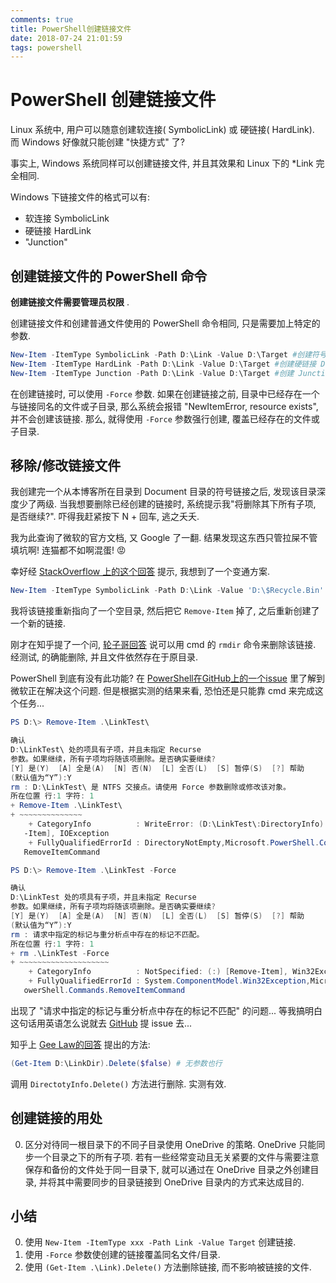 ```yaml
---
comments: true
title: PowerShell创建链接文件
date: 2018-07-24 21:01:59
tags: powershell
---
```

# PowerShell 创建链接文件

Linux 系统中, 用户可以随意创建软连接( SymbolicLink) 或 硬链接( HardLink). 而 Windows 好像就只能创建 "快捷方式" 了?

事实上, Windows 系统同样可以创建链接文件, 并且其效果和 Linux 下的 *Link 完全相同.

Windows 下链接文件的格式可以有:

- 软连接 SymbolicLink
- 硬链接 HardLink
- "Junction"

## 创建链接文件的 PowerShell 命令

**创建链接文件需要管理员权限** .

创建链接文件和创建普通文件使用的 PowerShell 命令相同, 只是需要加上特定的参数.

```powershell
New-Item -ItemType SymbolicLink -Path D:\Link -Value D:\Target #创建符号链接 D:\Link -> D:\Target
New-Item -ItemType HardLink -Path D:\Link -Value D:\Target #创建硬链接 D:\Link -> D:\Target. 注意, 硬链接只能链接两个文件, 不能链接两个目录
New-Item -ItemType Junction -Path D:\Link -Value D:\Target #创建 Junction D:\Link -> D:\Target
```

<!--more-->

在创建链接时, 可以使用 `-Force` 参数. 如果在创建链接之前, 目录中已经存在一个与链接同名的文件或子目录, 那么系统会报错 "NewItemError, resource exists", 并不会创建该链接. 那么, 就得使用 `-Force` 参数强行创建, 覆盖已经存在的文件或子目录.

## 移除/修改链接文件

我创建完一个从本博客所在目录到 Document 目录的符号链接之后, 发现该目录深度少了两级. 当我想要删除已经创建的链接时, 系统提示我"将删除其下所有子项, 是否继续?". 吓得我赶紧按下 N + 回车, 逃之夭夭.

我为此查询了微软的官方文档, 又 Google 了一翻. 结果发现这东西只管拉屎不管填坑啊! 连猫都不如啊混蛋! 😡

幸好经 [StackOverflow 上的这个回答](https://stackoverflow.com/questions/45536928/powershell-remove-symbolic-link-windows) 提示, 我想到了一个变通方案.

```powershell
New-Item -ItemType SymbolicLink -Path D:\Link -Value 'D:\$Recycle.Bin' -Force
```

我将该链接重新指向了一个空目录, 然后把它 `Remove-Item` 掉了, 之后重新创建了一个新的链接.

刚才在知乎提了一个问, [轮子哥回答](https://www.zhihu.com/question/286730188/answer/451072733) 说可以用 cmd 的 `rmdir` 命令来删除该链接. 经测试, 的确能删除, 并且文件依然存在于原目录.

PowerShell 到底有没有此功能? 在 [PowerShell在GitHub上的一个issue](https://github.com/powershell/powershell/issues/621) 里了解到微软正在解决这个问题. 但是根据实测的结果来看, 恐怕还是只能靠 cmd 来完成这个任务...

```powershell
PS D:\> Remove-Item .\LinkTest\

确认
D:\LinkTest\ 处的项具有子项，并且未指定 Recurse
参数。如果继续，所有子项均将随该项删除。是否确实要继续?
[Y] 是(Y)  [A] 全是(A)  [N] 否(N)  [L] 全否(L)  [S] 暂停(S)  [?] 帮助
(默认值为“Y”):Y
rm : D:\LinkTest\ 是 NTFS 交接点。请使用 Force 参数删除或修改该对象。
所在位置 行:1 字符: 1
+ Remove-Item .\LinkTest\
+ ~~~~~~~~~~~~~~
    + CategoryInfo          : WriteError: (D:\LinkTest\:DirectoryInfo) [Remove
   -Item], IOException
    + FullyQualifiedErrorId : DirectoryNotEmpty,Microsoft.PowerShell.Commands.
   RemoveItemCommand

PS D:\> Remove-Item .\LinkTest -Force

确认
D:\LinkTest 处的项具有子项，并且未指定 Recurse
参数。如果继续，所有子项均将随该项删除。是否确实要继续?
[Y] 是(Y)  [A] 全是(A)  [N] 否(N)  [L] 全否(L)  [S] 暂停(S)  [?] 帮助
(默认值为“Y”):Y
rm : 请求中指定的标记与重分析点中存在的标记不匹配。
所在位置 行:1 字符: 1
+ rm .\LinkTest -Force
+ ~~~~~~~~~~~~~~~~~~~~
    + CategoryInfo          : NotSpecified: (:) [Remove-Item], Win32Exception
    + FullyQualifiedErrorId : System.ComponentModel.Win32Exception,Microsoft.P
   owerShell.Commands.RemoveItemCommand
```

出现了 "请求中指定的标记与重分析点中存在的标记不匹配" 的问题... 等我搞明白这句话用英语怎么说就去 [GitHub](https://github.com/powershell/powershell/issues) 提 issue 去...

知乎上 [Gee Law的回答](https://www.zhihu.com/question/286730188/answer/451095023) 提出的方法:

```powershell
(Get-Item D:\LinkDir).Delete($false) # 无参数也行
```

调用 `DirectotyInfo.Delete()` 方法进行删除. 实测有效.

## 创建链接的用处

0. 区分对待同一根目录下的不同子目录使用 OneDrive 的策略.
    OneDrive 只能同步一个目录之下的所有子项. 若有一些经常变动且无关紧要的文件与需要注意保存和备份的文件处于同一目录下, 就可以通过在 OneDrive 目录之外创建目录, 并将其中需要同步的目录链接到 OneDrive 目录内的方式来达成目的.

## 小结

0. 使用 `New-Item -ItemType xxx -Path Link -Value Target` 创建链接.
0. 使用 `-Force` 参数使创建的链接覆盖同名文件/目录.
0. 使用 `(Get-Item .\Link).Delete()` 方法删除链接, 而不影响被链接的文件.
